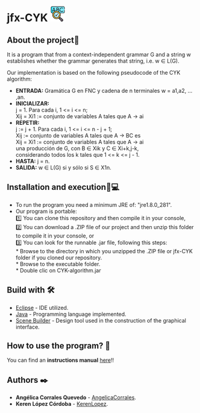 # jfx-CYK <img src="src/ui/iconexe.png" width="40" height="40"/>

## About the project🚀
It is a program that from a context-independent grammar G and a string w establishes whether the grammar generates that string, i.e. w ∈ L(G).

Our implementation is based on the following pseudocode of the CYK algorithm:
* **ENTRADA:**
    Gramática G en FNC y cadena de n terminales w = a1,a2, ... ,an.<br>
* **INICIALIZAR:**<br>
    j = 1. Para cada i, 1 <= i <= n;<br>
    Xij = Xi1 := conjunto de variables A tales que A → ai<br>
* **REPETIR:**<br>
    j := j + 1. Para cada i, 1 <= i <= n - j + 1;<br>
            Xij := conjunto de variables A tales que A → BC es<br>
            Xij = Xi1 := conjunto de variables A tales que A → ai<br>
            una producción de G, con B ∈ Xik y C ∈ Xi+k,j-k, <br>
            considerando todos los k tales que 1 <= k <= j - 1.<br>
* **HASTA:** j = n.<br>
* **SALIDA:** w ∈ L(G) si y sólo si S ∈ X1n.<br>

## Installation and execution🔧💻
* To run the program you need a minimum JRE of: "jre1.8.0_281".
* Our program is portable:<br>
 1️⃣ You can clone this repository and then compile it in your console,<br>
 2️⃣ You can download a .ZIP file of our project and then unzip this folder to compile it in your console, or <br> 
 3️⃣ You can look for the runnable .jar file, following this steps:<br>
      * Browse to the directory in which you unzipped the .ZIP file or jfx-CYK folder if you cloned our repository.<br> 
      * Browse to the executable folder.<br> 
      * Double clic on CYK-algorithm.jar<br>
    
## Build with 🛠️
* [Eclipse](https://www.eclipse.org/downloads/) - IDE utilized.
* [Java](https://www.oracle.com/co/java/technologies/javase/javase-jdk8-downloads.html) - Programming language implemented.
* [Scene Builder](https://gluonhq.com/products/scene-builder/) - Design tool used in the construction of the graphical interface.

## How to use the program? 📌
You can find an **instructions manual** [here](https://github.com/AngelicaCorrales/jfx-CYK/blob/main/docs/Manual%20de%20instrucciones%20del%20programa%20jfx-CYK.pdf)!!

## Authors ✒️
* **Angélica Corrales Quevedo** - [AngelicaCorrales](https://github.com/AngelicaCorrales).
* **Keren López Córdoba** - [KerenLopez](https://github.com/KerenLopez).

